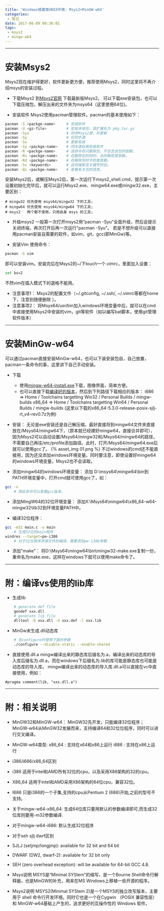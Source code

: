 ```yaml
---
title: 'Windows搭建类UNIX环境: Msys2+MinGW-w64'
categories:
 - 笔记
date: 2017-06-09 00:36:01
tags: 
 - msys2
 - mingw-w64
---
```



---
# 安装Msys2
Msys2现在维护得更好，软件更新更方便，推荐使用Msys2，同时这里将不再介绍msys的安装过程。

 - 下载Msys2
 到[Msys2官网](http://www.msys2.org/) 下载最新版Msys2。
 可以下载exe安装包，也可以下载压缩包，解压出来的文件夹为msys64（这里使用64位)。
 
<!-- more -->

 - 安装软件
Msys2使用pacman管理软件。pacman的基本使用如下：

```bash
pacman -S <packge-name> 	# 安装软件
pacman -U <gz-file>			# 安装本地包，其扩展名为 pkg.tar.gz
pacman -Syu             	# 同步Msys2源，并更新 
pacman -Sy					# 仅同步源 
pacman -Su              	# 更新系统
pacman -Sy <packge-name>	# 同步源后再安装软件
pacman -R <packge-name> 	# 该命令将只删除包，不包含该包的依赖。
pacman -Rs <packge-name> 	# 在删除包的同时，也将删除其依赖。
pacman -Rd <packge-name> 	# 在删除包时不检查依赖。
pacman -Ss <keywords> 		# 这将搜索含关键字的包。
pacman -Qi <packge-name>	# 查看有关包的信息。
```

 安装Msys2后，或解压Msys2后，第一次运行下msys2_shell.cmd，提示第一次设置初始化完毕后，就可以运行Msys2.exe、mingw64.exe或mingw32.exe，主要区别：

```
# mingw32 优先使用 msys64/mingw32 下的工具;
# mingw64 优先使用 msys64/mingw64 下的工具;
# msys2   两个都不使用，只用自身 msys 的工具;
```

* 升级msys2
一般第一次打开msys2用“pacman -Syu”全面升级，然后会提示关闭终端，再次打开后再一次运行"pacman -Syu"。
若是不想升级可以直接用pacman安装自需要的软件，如vim，git，gcc(即MinGw)等。
 
- 安装Vim
使用命令：

```bash
pacman -S vim
```

即可以安装vim。安装完后在Msys2的~/下touch一个.vimrc，里面加入设置：

```bash
set bs=2
```

不然vim在插入模式下的退格不能用。

 * 注意事项1：
Msys2的配置文件（~/.gitconfig, ~/.ssh/, ~/.vimrc等都在home下，注意别随便删除 ）。
 * 注意事项2：
将Msys64/usr/bin加入windows环境变量中后，就可以在cmd中直接使用Msys2中安装的vim，git等软件（如以编写bat脚本，使用git管理软件版本）
 

---
# 安装MinGw-w64

可以通过pacman直接安装MinGw-w64，也可以下装安装包自，自己放置，pacman一条命令的事，这里讲下自己手动安装。
- 下载
  - 使用[mingw-w64-install.exe](http://sourceforge.net/projects/mingw-w64/files/mingw-w64/mingw-w64-release/)下载，图像界面，简单方便。
  - 也可以直接下载[编译好的版本](http://sourceforge.net/projects/mingw-w64/files/)，然后到下列路径下载相应的版本：
  	i686 => Home / Toolchains targetting Win32 / Personal Builds / mingw-builds
  	x86_64 => Home / Toolchains targetting Win64 / Personal Builds / mingw-builds
  	(这里以下载的x86_64-5.3.0-release-posix-sjlj-rt_v4-rev0.7z为例)

- 安装：
无论是exe安装还是自己解压缩，最好直接将到mingw64文件夹直接放在/Msys64/mingw64下，（原本就已经建好mingw64，直接合并即可），因为Msys2可以自动设置/Msys64/mingw32和/Msys64/mingw64的路径，不需要自己再往/etc/profile添加路径。此时，打开/Msys64/mingw64.exe后就可以使用gcc了。
{% asset_img 01.png %}
不过windows的cmd还不能直接用，因为还没添加windows环境变量。同时要注意，即使设置好mingw64的windows环境变量，Msys2也不会读取。
 
- 添加mingw64的windows环境变量：
添加 D:\msys64\mingw64\bin到PATH环境变量中，打开cmd就可使用gcc了，如：

```bash
gcc -v
	# 用此命令可以查看gcc版本。
```

- 添加MingW64的32位环境变量：
  添加X:\Msys64\mingw64\x86_64-w64-mingw32\lib32到环境变量PATH中。

- 编译32位程序：

```bash
gcc -m32 main.c -o main
	# 生成32位的main程序
windres --target=pe-i386
	# 对于32位程序资源文件的编译，需要添加pe-i386参数

```

- 添加"make"：
将D:\Msys64\mingw64\bin\mingw32-make.exe复制一份，重命名为make.exe，这样在windows下就可以使用make命令了。


---
# 附：编译vs使用的lib库
- 生成lib

```bash
	# generate def file
	gendef xxx.dll
	# generate lib file
	dlltool -D xxx.dll -d xxx.def -l xxx.lib
```

-  MinGw未生成.dll动态库

```bash
	# 在configure时使用下面的参数
	./configure --disable-static --enable-shared
```

- 直接使用.dll.a
mingw编译出来的静态库后缀名为.a，编译出来的动态库的导入库后缀名为.dll.a，而在windows下后缀名为.lib的库可能是静态库也可能是动态库的导入库。
mingw编译出来的动态库的导入库.dll.a可以直接在vc中直接使用，例如：

```
#pragma comment(lib, "xxx.dll.a")
```

---
# 附：相关说明
- MinGW32和MinGW-w64：
MinGW32先开发，只能编译32位程序；
MinGW-w64从MinGW32发展而来，支持编译64和32位位程序，同时可以进行交叉编译。

- MinGW-w64类型:
	x86_64 : 支持在x64和x86上运行
	i686   : 支持在x86上运行

- i386/i686/x86_64区别 
 - i386 适用于intel和AMD所有32位的cpu，以及采用X86架构的32的cpu。
 - X86_64 适用于intel和AMD采用X86架构的64位cpu，兼容32位。
 - I686 只是i386的一个子集,支持的cpu从Pentium 2 (686)开始,之前的型号不支持。

- 关于mingw-w64-x86_64:
 生成64位库只要用默认的参数编译即可,而生成32位库则要用-m32参数编译.

- 对于mingw-w64-i686:
 默认生成32位程序
		
- 对于seh sjlj dwrf区别
 - SJLJ (setjmp/longjmp): available for 32 bit and 64 bit
 - DWARF (DW2, dwarf-2): available for 32 bit only
 - SEH (zero overhead exception): will be available for 64-bit GCC 4.8.

- Msys说明
 MSYS是“Minimal SYStem”的缩写，是一个Bourne Shell命令行解释器，也是MinGW的补充，用来在MS Windows上移植一些开源的程序。

- Msys2说明
 MSYS2(Minimal SYStem 2)是一个MSYS的独立改写版本，主要用于 shell 命令行开发环境。同时它也是一个在Cygwin （POSIX 兼容性层） 和 MinGW-w64基础上产生的，追求更好的互操作性的 Windows 软件。


